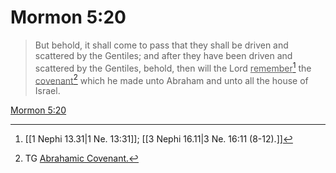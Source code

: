 # Mormon 5:20

> But behold, it shall come to pass that they shall be driven and scattered by the Gentiles; and after they have been driven and scattered by the Gentiles, behold, then will the Lord <u>remember</u>[^a] the <u>covenant</u>[^b] which he made unto Abraham and unto all the house of Israel.

[Mormon 5:20](https://www.churchofjesuschrist.org/study/scriptures/bofm/morm/5?lang=eng&id=p20#p20)


[^a]: [[1 Nephi 13.31|1 Ne. 13:31]]; [[3 Nephi 16.11|3 Ne. 16:11 (8-12).]]
[^b]: TG [Abrahamic Covenant.](https://www.churchofjesuschrist.org/study/scriptures/tg/abrahamic-covenant?lang=eng)

